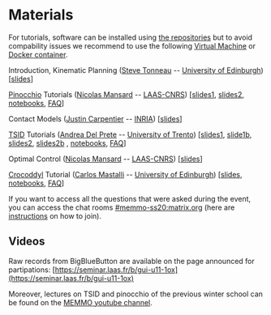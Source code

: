 # Materials

For tutorials, software can be installed using [the repositories](/summer-school/repositories) but to avoid compability issues we recommend to use the following [Virtual Machine](/summer-school/virtual_machine) or [Docker container](/summer-school/docker).

Introduction, Kinematic Planning ([Steve Tonneau](http://stevetonneau.fr/) -- [University of Edinburgh](http://www.ed.ac.uk/informatics))
 [[slides](/summer-school/materials/memmo_summer_school_intro_Steve_Tonneau.pdf)]

[Pinocchio](https://github.com/stack-of-tasks/pinocchio) Tutorials ([Nicolas Mansard](https://gepettoweb.laas.fr/index.php/Members/NicolasMansard) -- [LAAS-CNRS](http://projects.laas.fr/gepetto))
[[slides1](/summer-school/materials/memmo_summer_school_Pinnochio_Nicolas_Mansard_1.pdf), [slides2](/summer-school/materials/memmo_summer_school_Pinnochio_Nicolas_Mansard_2.pdf), [notebooks](https://github.com/MeMory-of-MOtion/summer-school/tree/master/tutorials/pinocchio), [FAQ](https://scalar.vector.im/etherpad/p/r.1c0d00e84d66a3f5661a6eb2d9fd92f6)]

Contact Models ([Justin Carpentier](https://jcarpent.github.io/) -- [INRIA](https://www.di.ens.fr/)) [[slides](/summer-school/materials/memmo_summer_school_Contact_Models_Justin_Carpentier.pdf)]

[TSID](https://github.com/stack-of-tasks/tsid) Tutorials ([Andrea Del Prete](https://andreadelprete.github.io/) -- [University of Trento](https://www.unitn.it/en))
[[slides1](/summer-school/materials/1_joint_space_control.pdf), [slide1b](/summer-school/materials/1b_tsid_implementation_joint_space.pdf), [slides2](/summer-school/materials/2_task_space_control.pdf), [slides2b](/summer-school/materials/2b_tsid_implementation.pdf) , [notebooks](https://github.com/MeMory-of-MOtion/summer-school/tree/master/tutorials/tsid), [FAQ](https://scalar.vector.im/etherpad/p/r.e49f86965d701e427eaebe5b9e807ece)]

Optimal Control ([Nicolas Mansard](https://gepettoweb.laas.fr/index.php/Members/NicolasMansard) -- [LAAS-CNRS](http://projects.laas.fr/gepetto))
[[slides](/summer-school/materials/memmo_summer_school_Optimal_Control_Nicolas_Mansard.pdf)]

[Crocoddyl](https://github.com/loco-3d/crocoddyl) Tutorial ([Carlos Mastalli](https://cmastalli.github.io/) -- [University of Edinburgh](http://www.ed.ac.uk/informatics))
[[slides](/summer-school/materials/memmo_summer_school_Crocoddyl_Carlos_Mastalli.pdf), [notebooks](https://github.com/MeMory-of-MOtion/summer-school/tree/master/tutorials/crocoddyl), [FAQ](https://scalar.vector.im/etherpad/p/r.a4b2eda03c49aa15d2fac53a92980b4b)]

If you want to access all the questions that were asked during the event, you can access the chat rooms [#memmo-ss20:matrix.org](https://matrix.to/#/#memmo-ss20:matrix.org) (here are [instructions](/summer-school/matrix) on how to join).

## Videos

Raw records from BigBlueButton are available on the page announced for partipations:
[https://seminar.laas.fr/b/gui-u11-1ox](https://seminar.laas.fr/b/gui-u11-1ox)


Moreover, lectures on TSID and pinocchio of the previous winter school can be found on the [MEMMO youtube channel](https://www.youtube.com/channel/UCAIn7ZmDGY7ChSWQE3IMhLA/featured).
